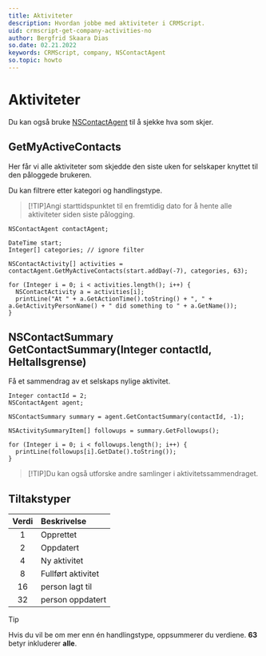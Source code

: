 ```yaml
---
title: Aktiviteter
description: Hvordan jobbe med aktiviteter i CRMScript.
uid: crmscript-get-company-activities-no
author: Bergfrid Skaara Dias
so.date: 02.21.2022
keywords: CRMScript, company, NSContactAgent
so.topic: howto
---
```


# Aktiviteter

Du kan også bruke [NSContactAgent][4] til å sjekke hva som skjer.

## GetMyActiveContacts

Her får vi alle aktiviteter som skjedde den siste uken for selskaper knyttet til den påloggede brukeren.

Du kan filtrere etter kategori og handlingstype.

> [!TIP]Angi starttidspunktet til en fremtidig dato for å hente alle aktiviteter siden siste pålogging.
> 
```crmscript!
NSContactAgent contactAgent;

DateTime start;
Integer[] categories; // ignore filter

NSContactActivity[] activities = contactAgent.GetMyActiveContacts(start.addDay(-7), categories, 63);

for (Integer i = 0; i < activities.length(); i++) {
  NSContactActivity a = activities[i];
  printLine("At " + a.GetActionTime().toString() + ", " + a.GetActivityPersonName() + " did something to " + a.GetName());
}
```

## NSContactSummary GetContactSummary(Integer contactId, Heltallsgrense)

Få et sammendrag av et selskaps nylige aktivitet.

```crmscript!
Integer contactId = 2;
NSContactAgent agent;

NSContactSummary summary = agent.GetContactSummary(contactId, -1);

NSActivitySummaryItem[] followups = summary.GetFollowups();

for (Integer i = 0; i < followups.length(); i++) {
  printLine(followups[i].GetDate().toString());
}
```

> [!TIP]Du kan også utforske andre samlinger i aktivitetssammendraget.
> 
## Tiltakstyper

| Verdi | Beskrivelse |
|:---:|:---|
| 1  | Opprettet |
| 2  | Oppdatert |
| 4  | Ny aktivitet |
| 8  | Fullført aktivitet |
| 16 | person lagt til |
| 32 | person oppdatert |

> [!TIP]
> Hvis du vil be om mer enn én handlingstype, oppsummerer du verdiene. **63** betyr inkluderer **alle**.

<!-- Referenced links -->
[4]: ../../../automation/crmscript/netserver/ns-agents-and-carriers.md
